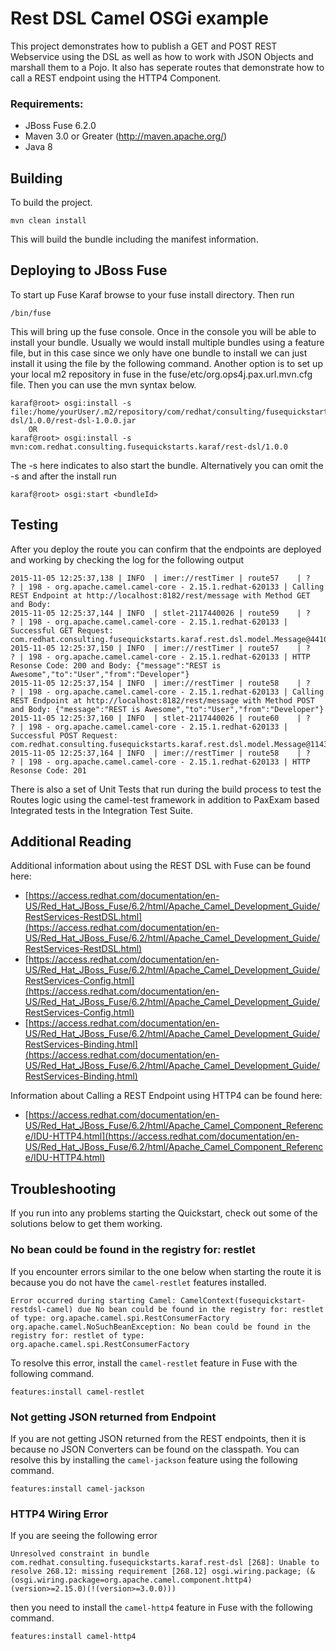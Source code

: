 Rest DSL Camel OSGi example
====================================
 
This project demonstrates how to publish a GET and POST REST Webservice using the DSL as well as how to work with JSON Objects and marshall them to a Pojo. It also has seperate routes that demonstrate how to call a REST endpoint using the HTTP4 Component. 
 
### Requirements:
 * JBoss Fuse 6.2.0 
 * Maven 3.0 or Greater (http://maven.apache.org/)
 * Java 8
 
Building
-----------------------
 
To build the project. 
 
	mvn clean install
 
This will build the bundle including the manifest information. 

Deploying to JBoss Fuse
-----------------------
 
To start up Fuse Karaf browse to your fuse install directory. Then run
     
	/bin/fuse

This will bring up the fuse console.  Once in the console you will be able to install your bundle.
Usually we would install multiple bundles using a feature file, but in this case since we only have one bundle to install we can just install it using the file by the following command. Another option is to set up your local m2 repository in fuse in the fuse/etc/org.ops4j.pax.url.mvn.cfg file.  Then you can use the mvn syntax below.
 
	karaf@root> osgi:install -s file:/home/yourUser/.m2/repository/com/redhat/consulting/fusequickstarts/karaf/rest-dsl/1.0.0/rest-dsl-1.0.0.jar
        OR
	karaf@root> osgi:install -s mvn:com.redhat.consulting.fusequickstarts.karaf/rest-dsl/1.0.0
 
The -s here indicates to also start the bundle.  Alternatively you can omit the -s and after the install run
    
	karaf@root> osgi:start <bundleId>

Testing
-----------------------
After you deploy the route you can confirm that the endpoints are deployed and working by checking the log for the following output

	2015-11-05 12:25:37,138 | INFO  | imer://restTimer | route57    | ?   ? | 198 - org.apache.camel.camel-core - 2.15.1.redhat-620133 | Calling REST Endpoint at http://localhost:8182/rest/message with Method GET and Body:
	2015-11-05 12:25:37,144 | INFO  | stlet-2117440026 | route59    | ?   ? | 198 - org.apache.camel.camel-core - 2.15.1.redhat-620133 | Successful GET Request: com.redhat.consulting.fusequickstarts.karaf.rest.dsl.model.Message@44101b7c
	2015-11-05 12:25:37,150 | INFO  | imer://restTimer | route57    | ?   ? | 198 - org.apache.camel.camel-core - 2.15.1.redhat-620133 | HTTP Resonse Code: 200 and Body: {"message":"REST is Awesome","to":"User","from":"Developer"}
	2015-11-05 12:25:37,154 | INFO  | imer://restTimer | route58    | ?   ? | 198 - org.apache.camel.camel-core - 2.15.1.redhat-620133 | Calling REST Endpoint at http://localhost:8182/rest/message with Method POST and Body: {"message":"REST is Awesome","to":"User","from":"Developer"}
	2015-11-05 12:25:37,160 | INFO  | stlet-2117440026 | route60    | ?   ? | 198 - org.apache.camel.camel-core - 2.15.1.redhat-620133 | Successful POST Request: com.redhat.consulting.fusequickstarts.karaf.rest.dsl.model.Message@114360cc
	2015-11-05 12:25:37,164 | INFO  | imer://restTimer | route58    | ?   ? | 198 - org.apache.camel.camel-core - 2.15.1.redhat-620133 | HTTP Resonse Code: 201

There is also a set of Unit Tests that run during the build process to test the Routes logic using the camel-test framework in addition to PaxExam based Integrated tests in the Integration Test Suite.

Additional Reading
-----------------------
Additional information about using the REST DSL with Fuse can be found here:

- [https://access.redhat.com/documentation/en-US/Red_Hat_JBoss_Fuse/6.2/html/Apache_Camel_Development_Guide/RestServices-RestDSL.html](https://access.redhat.com/documentation/en-US/Red_Hat_JBoss_Fuse/6.2/html/Apache_Camel_Development_Guide/RestServices-RestDSL.html)
- [https://access.redhat.com/documentation/en-US/Red_Hat_JBoss_Fuse/6.2/html/Apache_Camel_Development_Guide/RestServices-Config.html](https://access.redhat.com/documentation/en-US/Red_Hat_JBoss_Fuse/6.2/html/Apache_Camel_Development_Guide/RestServices-Config.html)
- [https://access.redhat.com/documentation/en-US/Red_Hat_JBoss_Fuse/6.2/html/Apache_Camel_Development_Guide/RestServices-Binding.html](https://access.redhat.com/documentation/en-US/Red_Hat_JBoss_Fuse/6.2/html/Apache_Camel_Development_Guide/RestServices-Binding.html)

Information about Calling a REST Endpoint using HTTP4 can be found here:

- [https://access.redhat.com/documentation/en-US/Red_Hat_JBoss_Fuse/6.2/html/Apache_Camel_Component_Reference/IDU-HTTP4.html](https://access.redhat.com/documentation/en-US/Red_Hat_JBoss_Fuse/6.2/html/Apache_Camel_Component_Reference/IDU-HTTP4.html)

Troubleshooting
-----------------------
If you run into any problems starting the Quickstart, check out some of the solutions below to get them working.

### No bean could be found in the registry for: restlet
If you encounter errors similar to the one below when starting the route it is because you do not have the `camel-restlet` features installed.

	Error occurred during starting Camel: CamelContext(fusequickstart-restdsl-camel) due No bean could be found in the registry for: restlet of type: org.apache.camel.spi.RestConsumerFactory
	org.apache.camel.NoSuchBeanException: No bean could be found in the registry for: restlet of type: org.apache.camel.spi.RestConsumerFactory

To resolve this error, install the `camel-restlet` feature in Fuse with the following command.

	features:install camel-restlet

### Not getting JSON returned from Endpoint
If you are not getting JSON returned from the REST endpoints, then it is because no JSON Converters can be found on the classpath. You can resolve this by installing the `camel-jackson` feature using the following command.

	features:install camel-jackson

### HTTP4 Wiring Error
If you are seeing the following error

	Unresolved constraint in bundle com.redhat.consulting.fusequickstarts.karaf.rest-dsl [268]: Unable to resolve 268.12: missing requirement [268.12] osgi.wiring.package; (&(osgi.wiring.package=org.apache.camel.component.http4)(version>=2.15.0)(!(version>=3.0.0)))

then you need to install the `camel-http4` feature in Fuse with the following command.

	features:install camel-http4
